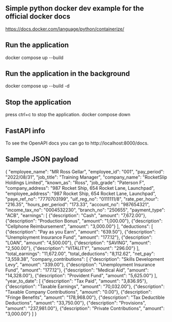 ## Simple python docker dev example for the official docker docs

https://docs.docker.com/language/python/containerize/

## Run the application

docker compose up --build

## Run the application in the background

docker compose up --build -d

## Stop the application

press ctrl+c to stop the application.
docker compose down

## FastAPI info

To see the OpenAPI docs you can go to http://localhost:8000/docs.

## Sample JSON payload

{
"employee_name": "MR Ross Gellar",
"employee_id": "001",
"pay_period": "2022/08/31",
"job_title": "Training Manager",
"company_name": "RocketSlip Holdings Limited",
"known_as": "Ross",
"job_grade": "Paterson F",
"company_address": "987 Rocket Ship, 654 Rocket Lane, Launchpad",
"employee_address": "987 Rocket Ship, 654 Rocket Lane, Launchpad",
"paye_ref_no": "7770703199",
"uif_reg_no": "0111111/8",
"rate_per_hour": "216.35",
"hours_per_period": "173.33",
"account_no": "987654321",
"income_tax_no": "0004532230",
"branch_no": "250655",
"payment_type": "ACB",
"earnings": [
{"description": "Cash", "amount": "7,672.00"},
{"description": "Production Bonus", "amount": "1,000.00"},
{"description": "Cellphone Reimbursement", "amount": "3,000.00"}
],
"deductions": [
{"description": "Pay as you Earn", "amount": "639.50"},
{"description": "Unemployment Insurance Fund", "amount": "177.12"},
{"description": "LOAN", "amount": "4,500.00"},
{"description": "SAVING", "amount": "2,500.00"},
{"description": "VITALITY", "amount": "296.00"}
],
"total_earnings": "11,672.00",
"total_deductions": "8,112.62",
"net_pay": "3,559.38",
"company_contributions": [
{"description": "Skills Development Levy", "amount": "339.00"},
{"description": "Unemployment Insurance Fund", "amount": "177.12"},
{"description": "Medical Aid", "amount": "14,328.00"},
{"description": "Provident Fund", "amount": "5,625.00"}
],
"year_to_date": [
{"description": "Tax Paid", "amount": "3,836.95"},
{"description": "Taxable Earnings", "amount": "70,032.00"},
{"description": "Taxable Company Contributions", "amount": "0.00"},
{"description": "Fringe Benefits", "amount": "178,968.00"},
{"description": "Tax Deductible Deductions", "amount": "33,750.00"},
{"description": "Provisions", "amount": "237,981.00"},
{"description": "Private Contributions", "amount": "3,000.00"}
]
}
